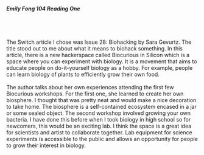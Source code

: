 
<h5>Emily Fong 104 Reading One</h5>
<br>
<br>
<p>
The Switch article I chose was Issue 28: Biohacking by Sara Gevurtz. The title stood out to me about what it means to biohack something. In this article, there is a new hackerspace called Biocurious in Silicon which is a space where you can experiment with biology. It is a movement that aims to educate people on do-it-yourself biology as a hobby. For example, people can learn biology of plants to efficiently grow their own food. 
<br>
<br>
The author talks about her own experiences attending the first few Biocurious workshops. For the first one, she learned to create her own biosphere. I thought that was pretty neat and would make a nice decoration to take home. The biosphere is a self-contained ecosystem encased in a jar or some sealed object. The second workshop involved growing your own bacteria. I have done this before when I took biology in high school so for newcomers, this would be an exciting lab. I think the space is a great idea for scientists and artist to collaborate together. Lab equipment for science experiments is accessible to the public and allows an opportunity for people to grow their interest in biology. 
</p>
